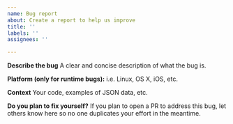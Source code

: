 ```yaml
---
name: Bug report
about: Create a report to help us improve
title: ''
labels: ''
assignees: ''

---
```


**Describe the bug**
A clear and concise description of what the bug is.

**Platform (only for runtime bugs):**
i.e. Linux, OS X, iOS, etc.

**Context**
Your code, examples of JSON data, etc.

**Do you plan to fix yourself?**
If you plan to open a PR to address this bug, let others know here so no one duplicates your effort in the meantime.
